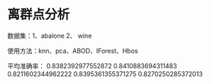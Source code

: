# 离群点分析

数据集：1、abalone  2、 wine

使用方法：knn、pca、ABOD、IForest、Hbos

平均准确率：
0.8382392977552872
0.8410883694311483
0.8211602344962222
0.8395361355371275
0.8270250285372013
